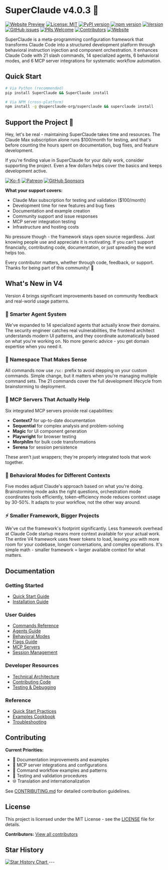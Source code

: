 # SuperClaude v4.0.3 🚀
[![Website Preview](https://img.shields.io/badge/Visit-Website-blue?logo=google-chrome)](https://superclaude-org.github.io/SuperClaude_Website/)
[![License: MIT](https://img.shields.io/badge/License-MIT-yellow.svg)](https://opensource.org/licenses/MIT)
[![PyPI version](https://img.shields.io/pypi/v/SuperClaude.svg)](https://pypi.org/project/SuperClaude/)
[![npm version](https://img.shields.io/npm/v/@superclaude-org/superclaude.svg)](https://www.npmjs.com/package/@superclaude-org/superclaude)
[![Version](https://img.shields.io/badge/version-4.0.3-blue.svg)](https://github.com/SuperClaude-Org/SuperClaude_Framework)
[![GitHub issues](https://img.shields.io/github/issues/SuperClaude-Org/SuperClaude_Framework)](https://github.com/SuperClaude-Org/SuperClaude_Framework/issues)
[![PRs Welcome](https://img.shields.io/badge/PRs-welcome-brightgreen.svg)](https://github.com/SuperClaude-Org/SuperClaude_Framework/blob/master/CONTRIBUTING.md)
[![Contributors](https://img.shields.io/github/contributors/SuperClaude-Org/SuperClaude_Framework)](https://github.com/SuperClaude-Org/SuperClaude_Framework/graphs/contributors)
[![Website](https://img.shields.io/website?url=https://superclaude-org.github.io/SuperClaude_Website/)](https://superclaude-org.github.io/SuperClaude_Website/)

SuperClaude is a meta-programming configuration framework that transforms Claude Code into a structured development platform through behavioral instruction injection and component orchestration. It enhances Claude Code with 21 slash commands, 14 specialized agents, 6 behavioral modes, and 6 MCP server integrations for systematic workflow automation.

## Quick Start

```bash
# Via Python (recommended)
pip install SuperClaude && SuperClaude install

# Via NPM (cross-platform)
npm install -g @superclaude-org/superclaude && superclaude install
```

## Support the Project 💖

Hey, let's be real - maintaining SuperClaude takes time and resources. The Claude Max subscription alone runs $100/month for testing, and that's before counting the hours spent on documentation, bug fixes, and feature development.

If you're finding value in SuperClaude for your daily work, consider supporting the project. Even a few dollars helps cover the basics and keeps development active.

[![Ko-fi](https://img.shields.io/badge/Ko--fi-Support%20Me-ff5e5b?style=for-the-badge&logo=ko-fi)](https://ko-fi.com/superclaude)
[![Patreon](https://img.shields.io/badge/Patreon-Become%20a%20Patron-f96854?style=for-the-badge&logo=patreon)](https://patreon.com/superclaude)
[![GitHub Sponsors](https://img.shields.io/badge/GitHub-Sponsor-30363D?style=for-the-badge&logo=github-sponsors)](https://github.com/sponsors/SuperClaude-Org)

**What your support covers:**
- Claude Max subscription for testing and validation ($100/month)
- Development time for new features and bug fixes
- Documentation and example creation
- Community support and issue responses
- MCP server integration testing
- Infrastructure and hosting costs

No pressure though - the framework stays open source regardless. Just knowing people use and appreciate it is motivating. If you can't support financially, contributing code, documentation, or just spreading the word helps too. 

Every contributor matters, whether through code, feedback, or support. Thanks for being part of this community! 🙏

## What's New in V4

Version 4 brings significant improvements based on community feedback and real-world usage patterns.

### 🤖 Smarter Agent System
We've expanded to 14 specialized agents that actually know their domains. The security engineer catches real vulnerabilities, the frontend architect understands modern UI patterns, and they coordinate automatically based on what you're working on. No more generic advice - you get domain expertise when you need it.

### 📝 Namespace That Makes Sense
All commands now use `/sc:` prefix to avoid stepping on your custom commands. Simple change, but it matters when you're managing multiple command sets. The 21 commands cover the full development lifecycle from brainstorming to deployment.

### 🔧 MCP Servers That Actually Help
Six integrated MCP servers provide real capabilities:
- **Context7** for up-to-date documentation
- **Sequential** for complex analysis and problem-solving
- **Magic** for UI component generation
- **Playwright** for browser testing
- **Morphllm** for bulk code transformations
- **Serena** for session persistence

These aren't just wrappers; they're properly integrated tools that work together.

### 🎯 Behavioral Modes for Different Contexts
Five modes adjust Claude's approach based on what you're doing. Brainstorming mode asks the right questions, orchestration mode coordinates tools efficiently, token-efficiency mode reduces context usage by 30-50%. It adapts to your workflow, not the other way around.

### ⚡ Smaller Framework, Bigger Projects
We've cut the framework's footprint significantly. Less framework overhead at Claude Code startup means more context available for your actual work. The entire V4 framework uses fewer tokens to load, leaving you with more room for your codebase, longer conversations, and complex operations. It's simple math - smaller framework = larger available context for what matters.

## Documentation

### Getting Started
- [Quick Start Guide](Docs/Getting-Started/quick-start.md)
- [Installation Guide](Docs/Getting-Started/installation.md)

### User Guides
- [Commands Reference](Docs/User-Guide/commands.md)
- [Agents Guide](Docs/User-Guide/agents.md)
- [Behavioral Modes](Docs/User-Guide/modes.md)
- [Flags Guide](Docs/User-Guide/flags.md)
- [MCP Servers](Docs/User-Guide/mcp-servers.md)
- [Session Management](Docs/User-Guide/session-management.md)

### Developer Resources
- [Technical Architecture](Docs/Developer-Guide/technical-architecture.md)
- [Contributing Code](Docs/Developer-Guide/contributing-code.md)
- [Testing & Debugging](Docs/Developer-Guide/testing-debugging.md)

### Reference
- [Quick Start Practices](Docs/Reference/quick-start-practices.md)
- [Examples Cookbook](Docs/Reference/examples-cookbook.md)
- [Troubleshooting](Docs/Reference/troubleshooting.md)

## Contributing

**Current Priorities:**
- 📝 Documentation improvements and examples
- 🔧 MCP server integrations and configurations
- 🎯 Command workflow examples and patterns
- 🧪 Testing and validation procedures
- 🌐 Translation and internationalization

See [CONTRIBUTING.md](CONTRIBUTING.md) for detailed contribution guidelines.

## License

This project is licensed under the MIT License - see the [LICENSE](LICENSE) file for details.

**Contributors:** [View all contributors](https://github.com/SuperClaude-Org/SuperClaude_Framework/graphs/contributors)

## Star History

<a href="https://www.star-history.com/#SuperClaude-Org/SuperClaude_Framework&Date">
 <picture>
   <source media="(prefers-color-scheme: dark)" srcset="https://api.star-history.com/svg?repos=SuperClaude-Org/SuperClaude_Framework&type=Date&theme=dark" />
   <source media="(prefers-color-scheme: light)" srcset="https://api.star-history.com/svg?repos=SuperClaude-Org/SuperClaude_Framework&type=Date" />
   <img alt="Star History Chart" src="https://api.star-history.com/svg?repos=SuperClaude-Org/SuperClaude_Framework&type=Date" />
 </picture>
</a>
---